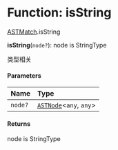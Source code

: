 # Function: isString

[ASTMatch](/auto-docs/free-layout-editor/modules/ASTMatch.md).isString

**isString**(`node?`): node is StringType

类型相关

#### Parameters

| Name | Type |
| :------ | :------ |
| `node?` | [`ASTNode`](/auto-docs/free-layout-editor/classes/ASTNode.md)<`any`, `any`> |

#### Returns

node is StringType
